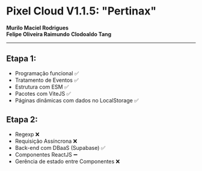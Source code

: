 # Pixel Cloud V1.1.5: "Pertinax"

**Murilo Maciel Rodrigues**  
**Felipe Oliveira Raimundo**
**Clodoaldo Tang**    

---

## **Etapa 1:**
- Programação funcional ✅
- Tratamento de Eventos ✅
- Estrutura com ESM ✅
- Pacotes com ViteJS ✅
- Páginas dinâmicas com dados no LocalStorage ✅

## **Etapa 2:**
- Regexp ❌
- Requisição Assíncrona ❌
- Back-end com DBaaS (Supabase) ✅
- Componentes ReactJS ➖
- Gerência de estado entre Componentes ❌